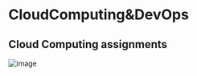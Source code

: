 # CloudComputing&DevOps
## Cloud Computing assignments 
![image](https://user-images.githubusercontent.com/55281657/235432464-8221b066-31a9-4f78-9092-fe44c09a292b.png)
